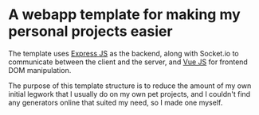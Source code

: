 # A webapp template for making my personal projects easier
The template uses [Express JS](https://expressjs.com/) as the backend, along with Socket.io to communicate between the client and the server, and [Vue JS](https://vuejs.org/) for frontend DOM manipulation.

The purpose of this template structure is to reduce the amount of my own initial legwork that I usually do on my own pet projects, and I couldn't find any generators online that suited my need, so I made one myself.
